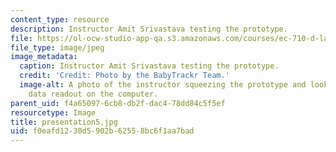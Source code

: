 ```yaml
---
content_type: resource
description: Instructor Amit Srivastava testing the prototype.
file: https://ol-ocw-studio-app-qa.s3.amazonaws.com/courses/ec-710-d-lab-medical-technologies-for-the-developing-world-spring-2010/f0eafd1230d5902b62558bc6f1aa7bad_presentation5.jpg
file_type: image/jpeg
image_metadata:
  caption: Instructor Amit Srivastava testing the prototype.
  credit: 'Credit: Photo by the BabyTrackr Team.'
  image-alt: A photo of the instructor squeezing the prototype and looking at the
    data readout on the computer.
parent_uid: f4a65097-6cb8-db2f-dac4-78dd84c5f5ef
resourcetype: Image
title: presentation5.jpg
uid: f0eafd12-30d5-902b-6255-8bc6f1aa7bad
---
```

